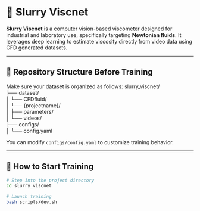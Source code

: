 # 🧪 Slurry Viscnet

**Slurry Viscnet** is a computer vision-based viscometer designed for industrial and laboratory use, specifically targeting **Newtonian fluids**. It leverages deep learning to estimate viscosity directly from video data using CFD generated datasets.

---

## 📁 Repository Structure Before Training

Make sure your dataset is organized as follows:
slurry_viscnet/  
├── dataset/  
│   └── CFDfluid/  
│       └── {projectname}/  
│           ├── parameters/  
│           └── videos/  
├── configs/  
│   └── config.yaml  


You can modify `configs/config.yaml` to customize training behavior.

---

## 🚀 How to Start Training

```bash
# Step into the project directory
cd slurry_viscnet

# Launch training
bash scripts/dev.sh
